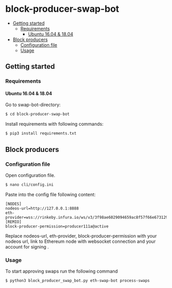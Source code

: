 # block-producer-swap-bot

  * [Getting started](#getting-started)
    * [Requirements](#getting-started-requirements)
      * [Ubuntu 16.04 & 18.04](#ubuntu-1604--1804)
  * [Block producers](#block-producers)
    * [Configuration file](#configuration-file)
    * [Usage](#usage)
  
## Getting started

<h3 id="getting-started-requirements">Requirements</h4>

#### Ubuntu 16.04 & 18.04

Go to swap-bot-directory:

```bash
$ cd block-producer-swap-bot
```

Install requirements with following commands:

```bash
$ pip3 install requirements.txt
```

## Block producers

### Configuration file

Open configuration file.

```bash
$ nano cli/config.ini
```

Paste into the config file following content:

```
[NODES]
nodeos-url=http://127.0.0.1:8888
eth-provider=wss://rinkeby.infura.io/ws/v3/3f98ae6029094659ac8f57f66e673129
[REMIO]
block-producer-permission=producer111a@active
```

Replace nodeos-url, eth-provider, block-producer-permission with your nodeos url, link to Ethereum node with websocket connection and your account for signing .


### Usage

To start approving swaps run the following command

```bash
$ python3 block_producer_swap_bot.py eth-swap-bot process-swaps
```
